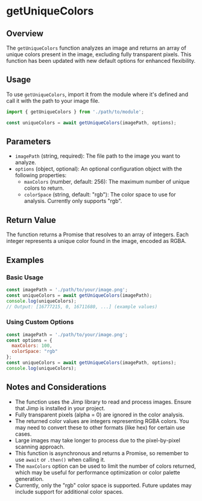 # getUniqueColors

## Overview

The `getUniqueColors` function analyzes an image and returns an array of unique colors present in the image, excluding fully transparent pixels. This function has been updated with new default options for enhanced flexibility.

## Usage

To use `getUniqueColors`, import it from the module where it's defined and call it with the path to your image file.

```javascript
import { getUniqueColors } from './path/to/module';

const uniqueColors = await getUniqueColors(imagePath, options);
```

## Parameters

- `imagePath` (string, required): The file path to the image you want to analyze.
- `options` (object, optional): An optional configuration object with the following properties:
  - `maxColors` (number, default: 256): The maximum number of unique colors to return.
  - `colorSpace` (string, default: "rgb"): The color space to use for analysis. Currently only supports "rgb".

## Return Value

The function returns a Promise that resolves to an array of integers. Each integer represents a unique color found in the image, encoded as RGBA.

## Examples

### Basic Usage

```javascript
const imagePath = './path/to/your/image.png';
const uniqueColors = await getUniqueColors(imagePath);
console.log(uniqueColors);
// Output: [16777215, 0, 16711680, ...] (example values)
```

### Using Custom Options

```javascript
const imagePath = './path/to/your/image.png';
const options = {
  maxColors: 100,
  colorSpace: "rgb"
};
const uniqueColors = await getUniqueColors(imagePath, options);
console.log(uniqueColors);
```

## Notes and Considerations

- The function uses the Jimp library to read and process images. Ensure that Jimp is installed in your project.
- Fully transparent pixels (alpha = 0) are ignored in the color analysis.
- The returned color values are integers representing RGBA colors. You may need to convert these to other formats (like hex) for certain use cases.
- Large images may take longer to process due to the pixel-by-pixel scanning approach.
- This function is asynchronous and returns a Promise, so remember to use `await` or `.then()` when calling it.
- The `maxColors` option can be used to limit the number of colors returned, which may be useful for performance optimization or color palette generation.
- Currently, only the "rgb" color space is supported. Future updates may include support for additional color spaces.